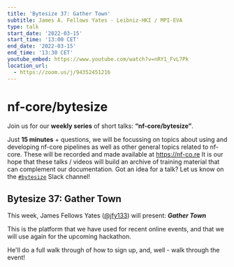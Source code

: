 ```yaml
---
title: 'Bytesize 37: Gather Town'
subtitle: James A. Fellows Yates - Leibniz-HKI / MPI-EVA
type: talk
start_date: '2022-03-15'
start_time: '13:00 CET'
end_date: '2022-03-15'
end_time: '13:30 CET'
youtube_embed: https://www.youtube.com/watch?v=nRY1_FvL7Pk
location_url:
  - https://zoom.us/j/94352451216
---
```


# nf-core/bytesize

Join us for our **weekly series** of short talks: **“nf-core/bytesize”**.

Just **15 minutes** + questions, we will be focussing on topics about using and developing nf-core pipelines as well as other general topics related to nf-core.
These will be recorded and made available at <https://nf-co.re>
It is our hope that these talks / videos will build an archive of training material that can complement our documentation. Got an idea for a talk? Let us know on the [`#bytesize`](https://nfcore.slack.com/channels/bytesize) Slack channel!

## Bytesize 37: Gather Town

This week, James Fellows Yates ([@jfy133](http://github.com/jfy133/)) will present: _**Gather Town**_

This is the platform that we have used for recent online events, and that we will use again for the upcoming hackathon.

He'll do a full walk through of how to sign up, and, well - walk through the event!
